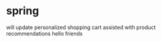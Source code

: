 # spring
will update personalized shopping cart assisted with product recommendations
hello friends

